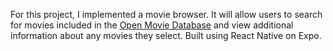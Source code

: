 
For this project, I implemented a movie browser. It will allow users to
search for movies included in the [Open Movie Database](http://www.omdbapi.com/)
and view additional information about any movies they select. Built using React Native on Expo. 
